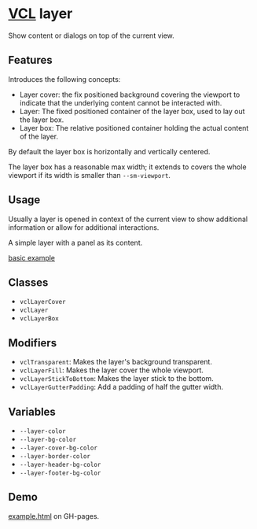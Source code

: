 # [VCL](https://github.com/vcl/doc) layer

Show content or dialogs on top of the current view.

## Features

Introduces the following concepts:

- Layer cover: the fix positioned background covering the viewport to indicate
  that the underlying content cannot be interacted with.
- Layer: The fixed positioned container of the layer box, used to lay out the
  layer box.
- Layer box: The relative positioned container holding the actual content of
  the layer.

By default the layer box is horizontally and vertically centered.

The layer box has a reasonable max width; it
extends to covers the whole viewport if its width
is smaller than `--sm-viewport`.

## Usage

Usually a layer is opened in context of the current view to show additional
information or allow for additional interactions.

A simple layer with a panel as its content.

[basic example](/demo/example.html)

## Classes

- `vclLayerCover`
- `vclLayer`
- `vclLayerBox`

## Modifiers

- `vclTransparent`: Makes the layer's background transparent.
- `vclLayerFill`: Makes the layer cover the whole viewport.
- `vclLayerStickToBottom`: Makes the layer stick to the bottom.
- `vclLayerGutterPadding`: Add a padding of half the gutter width.

## Variables

- `--layer-color`
- `--layer-bg-color`
- `--layer-cover-bg-color`
- `--layer-border-color`
- `--layer-header-bg-color`
- `--layer-footer-bg-color`

## Demo

[example.html](/demo/example.html) on GH-pages.

